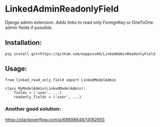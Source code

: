 # LinkedAdminReadonlyField
Django admin extension.
Adds links to read only ForeignKey or OneToOne admin fields if possible.

## Installation:
```
pip install git+https://github.com/ooppsss60/LinkedAdminReadonlyField
```

## Usage:

```
from linked_read_only_field import LinkedModelAdmin

class MyModelAdmin(LinkedModelAdmin):
    fields = ('user', ...)
    readonly_fields = ('user', ...)
```

### Another good solution:
https://stackoverflow.com/a/69898648/14182655
